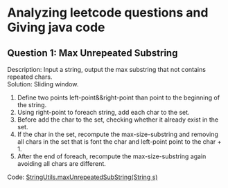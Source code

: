 Analyzing leetcode questions and Giving java code
=========================================
Question 1: Max Unrepeated Substring
---------------------

Description: Input a string, output the max substring that not contains repeated chars. <br/>
Solution: Sliding window.  <br/>
1. Define two points left-point&&right-point than point to the beginning of the string.
2. Using right-point to foreach string, add each char to the set.
3. Before add the char to the set, checking whether it already exist in the set.
4. If the char in the set, recompute the max-size-substring and removing all chars in the set that is font the char and left-point point to the char + 1.
5. After the end of foreach, recompute the max-size-substring again avoiding all chars are different.

Code: [StringUtils.maxUnrepeatedSubString(String s)](/src/main/java/name/zicat/leetcode/string/StringUtils.java#L16)